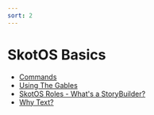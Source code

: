 ```yaml
---
sort: 2
---
```

# SkotOS Basics

* [Commands](./Commands.md)
* [Using The Gables](Prod_Gables.md)
* [SkotOS Roles - What's a StoryBuilder?](./Roles.md)
* [Why Text?](Why_Text.md)
